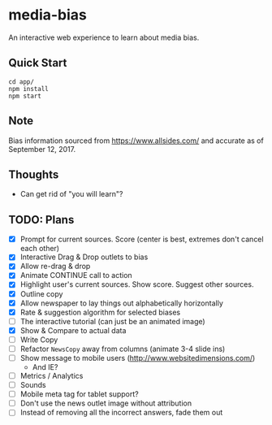 # media-bias

An interactive web experience to learn about media bias.

## Quick Start

```
cd app/
npm install
npm start
```

## Note

Bias information sourced from https://www.allsides.com/ and accurate
as of September 12, 2017.

## Thoughts

- Can get rid of "you will learn"?

## TODO: Plans

- [x] Prompt for current sources. Score (center is best, extremes don't cancel each other)
- [x] Interactive Drag & Drop outlets to bias
- [x] Allow re-drag & drop
- [x] Animate CONTINUE call to action
- [x] Highlight user's current sources. Show score. Suggest other sources.
- [x] Outline copy
- [x] Allow newspaper to lay things out alphabetically horizontally
- [x] Rate & suggestion algorithm for selected biases
- [ ] The interactive tutorial (can just be an animated image)
- [x] Show & Compare to actual data
- [ ] Write Copy
- [ ] Refactor `NewsCopy` away from columns (animate 3-4 slide ins)
- [ ] Show message to mobile users (http://www.websitedimensions.com/)
  * And IE?
- [ ] Metrics / Analytics
- [ ] Sounds
- [ ] Mobile meta tag for tablet support?
- [ ] Don't use the news outlet image without attribution
- [ ] Instead of removing all the incorrect answers, fade them out

